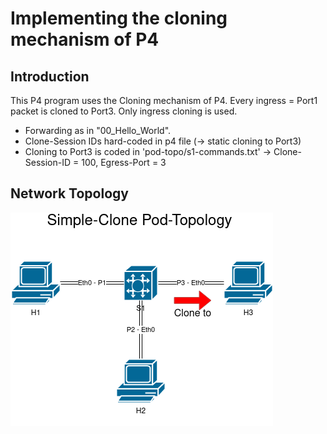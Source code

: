 # Implementing the cloning mechanism of P4

## Introduction

This P4 program uses the Cloning mechanism of P4. Every ingress = Port1 packet is cloned to Port3. Only ingress cloning is used.

- Forwarding as in "00_Hello_World".
- Clone-Session IDs hard-coded in p4 file (-> static cloning to Port3)
- Cloning to Port3 is coded in 'pod-topo/s1-commands.txt'
-> Clone-Session-ID = 100, Egress-Port = 3


## Network Topology
![alt text](https://github.com/Selltowitz/p4/blob/main/Topo-Drawings/Simple-Clone.png?raw=true)
